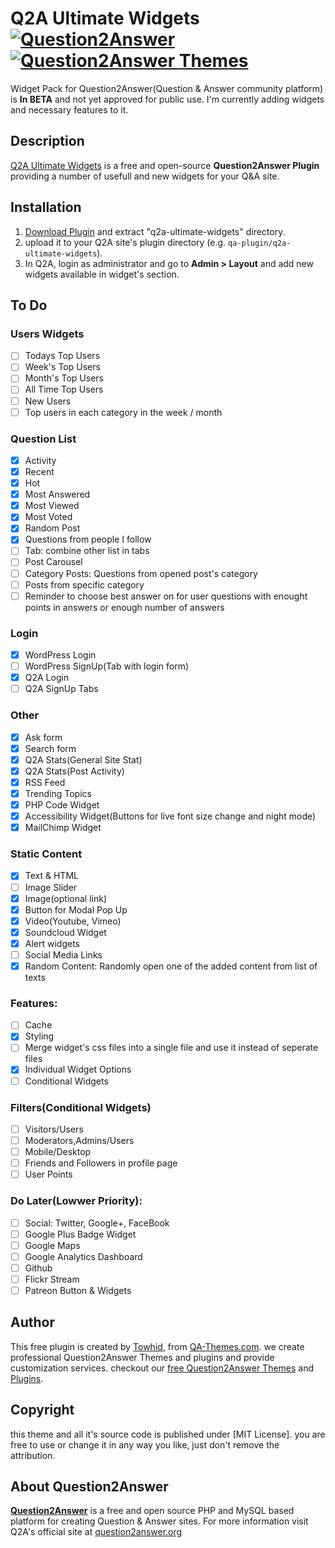 # Q2A Ultimate Widgets [![Question2Answer](http://qa-themes.com/files/q2a-logo.png)](http://www.question2answer.org/) [![Question2Answer Themes](http://qa-themes.com/files/qa-logo.jpg)](http://qa-themes.com/ "Q2A Themes & Plugins")
Widget Pack for Question2Answer(Question & Answer community platform) is **In BETA** and not yet approved for public use. I'm currently adding widgets and necessary features to it.

## Description
[Q2A Ultimate Widgets](http://qa-themes.com/plugins/ultimate-widgets-plugin "Q2A Ultimate Widgets Plugin Guide")  is a free and open-source **Question2Answer Plugin** providing a number of usefull and new widgets for your Q&A site.

## Installation

1. [Download Plugin](https://github.com/q2a-projects/Q2A-Ultimate-Widgets/archive/master.zip "Download Zip File") and extract "q2a-ultimate-widgets" directory.
2. upload it to your Q2A site's plugin directory (e.g. `qa-plugin/q2a-ultimate-widgets`).
3. In Q2A, login as administrator and go to **Admin > Layout** and add new widgets available in widget's section.

## To Do
### Users Widgets
- [ ] Todays Top Users
- [ ] Week's Top Users
- [ ] Month's Top Users
- [ ] All Time Top Users
- [ ] New Users
- [ ] Top users in each category in the week / month

### Question List
- [x] Activity
- [x] Recent
- [x] Hot 
- [x] Most Answered
- [x] Most Viewed
- [x] Most Voted
- [x] Random Post
- [x] Questions from people I follow
- [ ] Tab: combine other list in tabs
- [ ] Post Carousel 
- [ ] Category Posts: Questions from opened post's category
- [ ] Posts from specific category
- [ ] Reminder to choose best answer on for user questions with enought points in answers or enough number of answers

### Login
- [x] WordPress Login
- [ ] WordPress SignUp(Tab with login form)
- [x] Q2A Login
- [ ] Q2A SignUp Tabs

### Other
- [x] Ask form
- [x] Search form
- [x] Q2A Stats(General Site Stat)
- [x] Q2A Stats(Post Activity)
- [x] RSS Feed
- [x] Trending Topics
- [x] PHP Code Widget
- [x] Accessibility Widget(Buttons for live font size change and night mode)
- [x] MailChimp Widget

### Static Content
- [x] Text & HTML
- [ ] Image Slider
- [x] Image(optional link)
- [x] Button for Modal Pop Up
- [x] Video(Youtube, Vimeo)
- [x] Soundcloud Widget
- [x] Alert widgets
- [ ] Social Media Links
- [x] Random Content: Randomly open one of the added content from list of texts

### Features:
- [ ] Cache
- [x] Styling
- [ ] Merge widget's css files into a single file and use it instead of seperate files
- [x] Individual Widget Options
- [ ] Conditional Widgets

### Filters(Conditional Widgets)
- [ ] Visitors/Users
- [ ] Moderators,Admins/Users
- [ ] Mobile/Desktop
- [ ] Friends and Followers in profile page 
- [ ] User Points 

### Do Later(Lowwer Priority):
- [ ] Social: Twitter, Google+, FaceBook
- [ ] Google Plus Badge Widget
- [ ] Google Maps
- [ ] Google Analytics Dashboard
- [ ] Github
- [ ] Flickr Stream
- [ ] Patreon Button & Widgets

## Author

This free plugin is created by [Towhid](http://TheRational.ist "Freelance Question2Answer Developer"), from [QA-Themes.com](http://QA-Themes.com "Q2A Themes and Plugins"). we create professional Question2Answer Themes and plugins and provide customization services. checkout our [free Question2Answer Themes](http://qa-themes.com/themes "Q2A Themes") and [Plugins](http://qa-themes.com/plugins "Free Q2A Plugins").

## Copyright

this theme and all it's source code is published under [MIT License]. you are free to use or change it in any way you like, just don't remove the attribution.

## About Question2Answer

**[Question2Answer](http://qa-themes.com/question2answer "About Question2Answer")** is a free and open source PHP and MySQL based platform for creating Question & Answer sites. For more information visit Q2A's official site at [question2answer.org](http://www.question2answer.org/)
